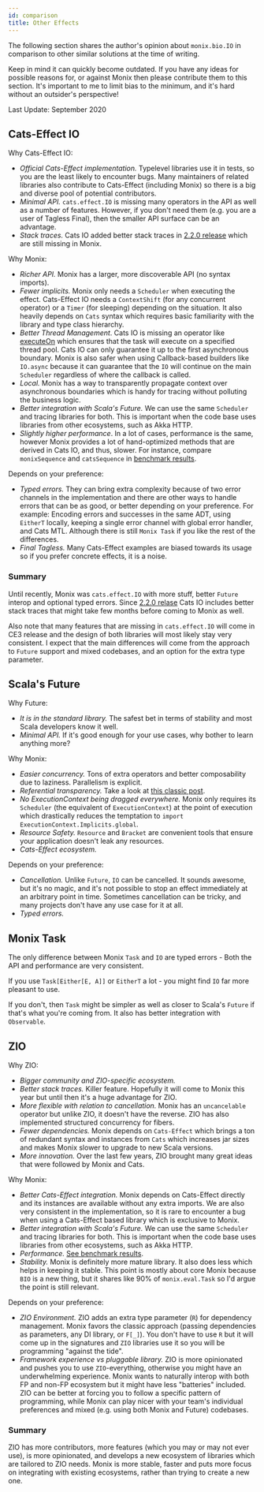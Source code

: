```yaml
---
id: comparison
title: Other Effects
---
```


The following section shares the author's opinion about `monix.bio.IO` in comparison to other similar solutions at the time of writing.

Keep in mind it can quickly become outdated. If you have any ideas for possible reasons for, or against Monix then please contribute them to this section.
It's important to me to limit bias to the minimum, and it's hard without an outsider's perspective!

Last Update: September 2020

## Cats-Effect IO

Why Cats-Effect IO:
- *Official Cats-Effect implementation.* Typelevel libraries use it in tests, so you are the least likely to encounter bugs.
Many maintainers of related libraries also contribute to Cats-Effect (including Monix) so there is a big and diverse pool of potential contributors.
- *Minimal API.* `cats.effect.IO` is missing many operators in the API as well as a number of features.
However, if you don't need them (e.g. you are a user of Tagless Final), then the smaller API surface can be an advantage.
- *Stack traces.* Cats IO added better stack traces in [2.2.0 release](https://github.com/typelevel/cats-effect/releases/tag/v2.2.0) which are still missing in Monix.

Why Monix:
- *Richer API.* Monix has a larger, more discoverable API (no syntax imports).
- *Fewer implicits.* Monix only needs a `Scheduler` when executing the effect. 
Cats-Effect IO needs a `ContextShift` (for any concurrent operator) or a `Timer` (for sleeping) depending on the situation. 
It also heavily depends on `Cats` syntax which requires basic familiarity with the library and type class hierarchy.
- *Better Thread Management*. Cats IO is missing an operator like [executeOn](http://bio.monix.io/api/monix/bio/IO.html#executeOn(s:monix.execution.Scheduler,forceAsync:Boolean):monix.bio.IO[E,A]) 
which ensures that the task will execute on a specified thread pool. 
Cats IO can only guarantee it up to the first asynchronous boundary. 
Monix is also safer when using Callback-based builders like `IO.async` because it can guarantee that 
the `IO` will continue on the main `Scheduler` regardless of where the callback is called.
- *Local.* Monix has a way to transparently propagate context over asynchronous boundaries which is handy for tracing without polluting the business logic.
- *Better integration with Scala's Future.* We can use the same `Scheduler` and tracing libraries for both. 
This is important when the code base uses libraries from other ecosystems, such as Akka HTTP.
- *Slightly higher performance*. In a lot of cases, performance is the same, however Monix provides a lot of hand-optimized methods that are derived in Cats IO, and thus, slower.
For instance, compare `monixSequence` and `catsSequence` in [benchmark results](https://github.com/monix/monix-bio/tree/master/benchmarks/results).

Depends on your preference:
- *Typed errors.* 
They can bring extra complexity because of two error channels in the implementation and there are other ways to handle errors
that can be as good, or better depending on your preference. 
For example: Encoding errors and successes in the same ADT, using `EitherT` locally, keeping a single error channel with global error handler, and Cats MTL.
Although there is still `Monix Task` if you like the rest of the differences.
- *Final Tagless.* Many Cats-Effect examples are biased towards its usage so if you prefer concrete effects, it is a noise.

### Summary

Until recently, Monix was `cats.effect.IO` with more stuff, better `Future` interop and optional typed errors.
Since [2.2.0 relase](https://github.com/typelevel/cats-effect/releases/tag/v2.2.0) Cats IO includes better stack traces 
that might take few months before coming to Monix as well.

Also note that many features that are missing in `cats.effect.IO` will come in CE3 release and the design of both
libraries will most likely stay very consistent. 
I expect that the main differences will come from the approach to `Future` support and mixed codebases, 
and an option for the extra type parameter.

## Scala's Future

Why Future:
- *It is in the standard library.* The safest bet in terms of stability and most Scala developers know it well.
- *Minimal API.* If it's good enough for your use cases, why bother to learn anything more?

Why Monix:
- *Easier concurrency.* Tons of extra operators and better composability due to laziness. Parallelism is explicit.
- *Referential transparency.* Take a look at [this classic post](https://www.reddit.com/r/scala/comments/8ygjcq/can_someone_explain_to_me_the_benefits_of_io/e2jfp9b/).
- *No ExecutionContext being dragged everywhere.* 
Monix only requires its `Scheduler` (the equivalent of `ExecutionContext`) at the point of execution which drastically reduces the temptation to `import ExecutionContext.Implicits.global`.
- *Resource Safety.* `Resource` and `Bracket` are convenient tools that ensure your application doesn't leak any resources.
- *Cats-Effect ecosystem.*

Depends on your preference:
- *Cancellation.* Unlike `Future`, `IO` can be cancelled. 
It sounds awesome, but it's no magic, and it's not possible to stop an effect immediately at an arbitrary point in time. 
Sometimes cancellation can be tricky, and many projects don't have any use case for it at all.
- *Typed errors.*

## Monix Task

The only difference between Monix `Task` and `IO` are typed errors - Both the API and performance are very consistent.

If you use `Task[Either[E, A]]` or `EitherT` a lot - you might find `IO` far more pleasant to use.

If you don't, then `Task` might be simpler as well as closer to Scala's `Future` if that's what you're coming from. 
It also has better integration with `Observable`.

## ZIO

Why ZIO:
- *Bigger community and ZIO-specific ecosystem.*
- *Better stack traces.* 
Killer feature. Hopefully it will come to Monix this year but until then it's a huge advantage for ZIO.
- *More flexible with relation to cancellation.* 
Monix has an `uncancelable` operator but unlike ZIO, it doesn't have the reverse. 
ZIO has also implemented structured concurrency for fibers.
- *Fewer dependencies.* 
Monix depends on `Cats-Effect` which brings a ton of redundant syntax and instances from `Cats` which increases jar sizes and makes Monix slower to upgrade to new Scala versions.
- *More innovation.* 
Over the last few years, ZIO brought many great ideas that were followed by Monix and Cats.

Why Monix:
- *Better Cats-Effect integration.* 
Monix depends on Cats-Effect directly and its instances are available without any extra imports. 
We are also very consistent in the implementation, so it is rare to encounter a bug when using a Cats-Effect based library which is exclusive to Monix.
- *Better integration with Scala's Future.* We can use the same `Scheduler` and tracing libraries for both. 
This is important when the code base uses libraries from other ecosystems, such as Akka HTTP.
- *Performance.* [See benchmark results](https://github.com/monix/monix-bio/tree/master/benchmarks/results).
- *Stability.* Monix is definitely more mature library. It also does less which helps in keeping it stable. 
This point is mostly about core Monix because `BIO` is a new thing, but it shares like 90% of `monix.eval.Task` so I'd argue the point is still relevant.

Depends on your preference:
- *ZIO Environment.* ZIO adds an extra type parameter (`R`) for dependency management. 
Monix favors the classic approach (passing dependencies as parameters, any DI library, or `F[_]`).
You don't have to use `R` but it will come up in the signatures and `ZIO` libraries use it so you will be programming "against the tide".
- *Framework experience vs pluggable library.* 
ZIO is more opinionated and pushes you to use `ZIO`-everything, otherwise you might have an underwhelming experience.
Monix wants to naturally interop with both FP and non-FP ecosystem but it might have less "batteries" included. 
ZIO can be better at forcing you to follow a specific pattern of programming, 
while Monix can play nicer with your team's individual preferences and mixed (e.g. using both Monix and Future) codebases.

### Summary

ZIO has more contributors, more features (which you may or may not ever use), is more opinionated, 
and develops a new ecosystem of libraries which are tailored to ZIO needs.
Monix is more stable, faster and puts more focus on integrating with existing ecosystems, rather than trying to create a new one.
